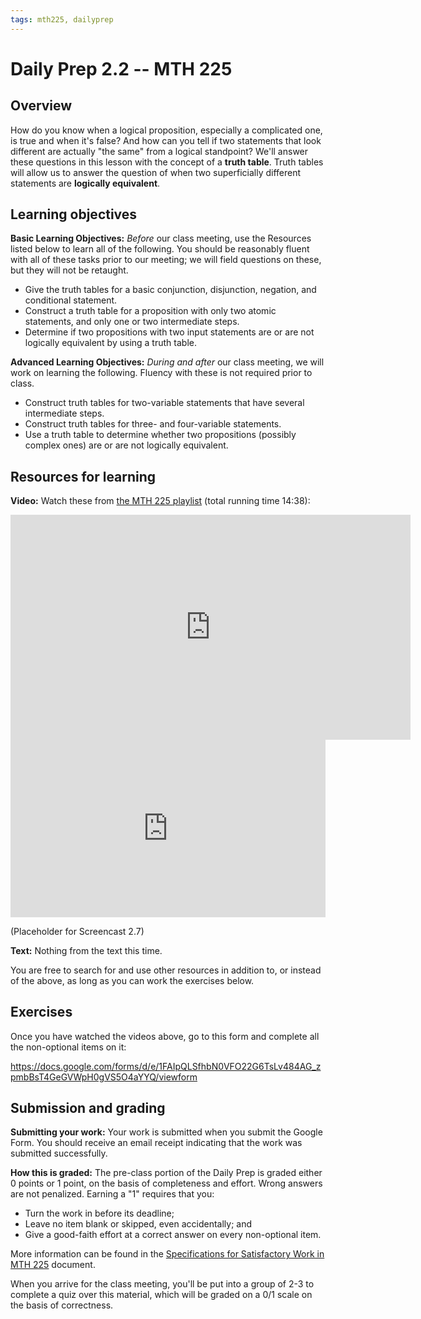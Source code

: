 ```yaml
---
tags: mth225, dailyprep
---
```


# Daily Prep 2.2 -- MTH 225

## Overview

How do you know when a logical proposition, especially a complicated one, is true and when it's false? And how can you tell if two statements that look different are actually "the same" from a logical standpoint? We'll answer these questions in this lesson with the concept of a **truth table**. Truth tables will allow us to answer the question of when two superficially different statements are **logically equivalent**. 

## Learning objectives 

**Basic Learning Objectives:** *Before* our class meeting, use the Resources listed below to learn all of the following. You should be reasonably fluent with all of these tasks prior to our meeting; we will field questions on these, but they will not be retaught. 

- Give the truth tables for a basic conjunction, disjunction, negation, and conditional statement. 
- Construct a truth table for a proposition with only two atomic statements, and only one or two intermediate steps. 
- Determine if two propositions with two input statements are or are not logically equivalent by using a truth table. 

**Advanced Learning Objectives:** *During and after* our class meeting, we will work on learning the following. Fluency with these is not required prior to class. 

- Construct truth tables for two-variable statements that have several intermediate steps. 
- Construct truth tables for three- and four-variable statements. 
- Use a truth table to determine whether two propositions (possibly complex ones) are or are not logically equivalent. 


## Resources for learning

**Video:** Watch these from [the MTH 225 playlist](https://vimeo.com/showcase/8667148) (total running time 14:38): 

<iframe title="vimeo-player" src="https://player.vimeo.com/video/592797708?h=7fabfc2432" width="640" height="360" frameborder="0" allowfullscreen></iframe>

<div style="padding:56.25% 0 0 0;position:relative;"><iframe src="https://player.vimeo.com/video/593393012?badge=0&amp;autopause=0&amp;player_id=0&amp;app_id=58479&amp;h=ad4ea15742" frameborder="0" allow="autoplay; fullscreen; picture-in-picture" allowfullscreen style="position:absolute;top:0;left:0;width:100%;height:100%;" title="Screencast 2.6: Truth tables with intermediate steps"></iframe></div><script src="https://player.vimeo.com/api/player.js"></script>

(Placeholder for Screencast 2.7) 

**Text:**  Nothing from the text this time. 

You are free to search for and use other resources in addition to, or instead of the above, as long as you can work the exercises below.

## Exercises 

Once you have watched the videos above, go to this form and complete all the non-optional items on it:

https://docs.google.com/forms/d/e/1FAIpQLSfhbN0VFO22G6TsLv484AG_zpmbBsT4GeGVWpH0gVS5O4aYYQ/viewform

## Submission and grading 

**Submitting your work:** Your work is submitted when you submit the Google Form. You should receive an email receipt indicating that the work was submitted successfully. 

**How this is graded:** The pre-class portion of the Daily Prep is graded either 0 points or 1 point, on the basis of completeness and effort. Wrong answers are not penalized. Earning a "1" requires that you: 

- Turn the work in before its deadline; 
- Leave no item blank or skipped, even accidentally; and 
- Give a good-faith effort at a correct answer on every non-optional item. 

More information can be found in the [Specifications for Satisfactory Work in MTH 225](/Cy6P0rGZQzuOM3NwZ3ZuMw) document. 

When you arrive for the class meeting, you'll be put into a group of 2-3 to complete a quiz over this material, which will be graded on a 0/1 scale on the basis of correctness. 